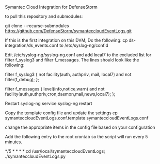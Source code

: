 Symantec Cloud Integration for DefenseStorm

to pull this repository and submodules:

git clone --recurse-submodules https://github.com/DefenseStorm/symanteccloudEventLogs.git

If this is the first integration on this DVM, Do the following:
cp ds-integration/ds_events.conf to /etc/syslog-ng/conf.d

Edit /etc/syslog-ng/syslog-ng.conf and add local7 to the excluded list for filter f_syslog3 and filter f_messages. The lines should look like the following:

filter f_syslog3 { not facility(auth, authpriv, mail, local7) and not filter(f_debug); };

filter f_messages { level(info,notice,warn) and not facility(auth,authpriv,cron,daemon,mail,news,local7); };

Restart syslog-ng service syslog-ng restart

Copy the template config file and update the settings
cp symanteccloudEventLogs.conf.template symanteccloudEventLogs.conf

change the appropriate items in the config file based on your configuration

Add the following entry to the root crontab so the script will run every 5 minutes.

*/5 * * * * cd /usr/local/symanteccloudEventLogs; ./symanteccloudEventLogs.py
